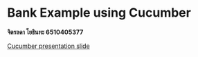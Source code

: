 # Bank Example using Cucumber
**จิตรลดา โยธินทะ 6510405377** 

[Cucumber presentation slide](https://github.com/ladyusa/cucumber-atm/blob/master/cucumber.pdf)
